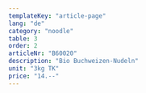 ```yaml
---
templateKey: "article-page"
lang: "de"
category: "noodle"
table: 3
order: 2
articleNr: "B60020"
description: "Bio Buchweizen-Nudeln"
unit: "3kg TK"
price: "14.--"
---
```

